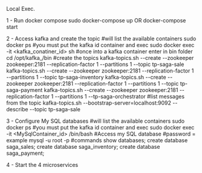 Local Exec.

1 - Run docker compose
 sudo docker-compose up OR docker-compose start

2 - Access kafka and create the topic
#will list the available containers
 sudo docker ps
#you must put the kafka id container and exec
 sudo docker exec -it <kafka_conatiner_id> sh
#once into a kafka container enter in bin folder
cd /opt/kafka_<version>/bin
#create the topics
kafka-topics.sh --create --zookeeper zookeeper:2181 --replication-factor 1 --partitions 1 --topic tp-saga-sale
kafka-topics.sh --create --zookeeper zookeeper:2181 --replication-factor 1 --partitions 1 --topic tp-saga-inventory
kafka-topics.sh --create --zookeeper zookeeper:2181 --replication-factor 1 --partitions 1 --topic tp-saga-payment
kafka-topics.sh --create --zookeeper zookeeper:2181 --replication-factor 1 --partitions 1 --tp-saga-orchestrator
#list messages from the topic
kafka-topics.sh --bootstrap-server=localhost:9092 --describe --topic tp-saga-sale

3 - Configure My SQL databases
#will list the available containers
 sudo docker ps
#you must put the kafka id container and exec
 sudo docker exec -it <MySqlContainer_id> /bin/bash
#Access my SQL database #password = example
 mysql -u root -p
#commands
show databases;
create database saga_sales;
create database saga_inventory;
create database saga_payment;


4 - Start the 4 microservices

